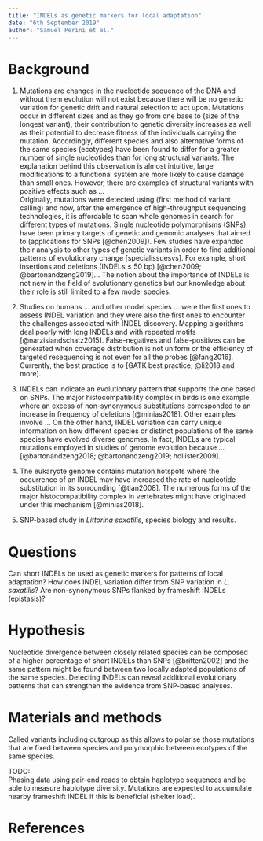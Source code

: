 ```yaml
---
title: "INDELs as genetic markers for local adaptation"
date: "6th September 2019"
author: "Samuel Perini et al."
---
```


# Background

1. Mutations are changes in the nucleotide sequence of the DNA and without them evolution will not exist because there will  be no genetic variation for genetic drift and natural selection to act upon. Mutations occur in different sizes and as they go from one base to (size of the longest variant), their contribution to genetic diversity increases as well as their potential to decrease fitness of the individuals carrying the mutation. Accordingly, different species and also alternative forms of the same species (ecotypes) have been found to differ for a greater number of single nucleotides than for long structural variants. The explanation behind this observation is almost intuitive, large modifications to a functional system are more likely to cause damage than small ones. However, there are examples of structural variants with positive effects such as ...   
Originally, mutations were detected using (first method of variant calling) and now, after the emergence of high-throughput sequencing technologies, it is affordable to scan whole genomes in search for different types of mutations. Single nucleotide polymorphisms (SNPs) have been primary targets of genetic and genomic analyses that aimed to (applications for SNPs [@chen2009]). Few studies have expanded their analysis to other types of genetic variants in order to find additional patterns of evolutionary change [specialissuesvs]. For example, short insertions and deletions (INDELs $\leq$ 50 bp) [@chen2009; @bartonandzeng2019]... The notion about the importance of INDELs is not new in the field of evolutionary genetics but our knowledge about their role is still limited to a few model species.

1. Studies on humans ... and other model species ... were the first ones to assess INDEL variation and they were also the first ones to encounter the challenges associated with INDEL discovery. Mapping algorithms deal poorly with long INDELs and with repeated motifs [@narzisiandschatz2015]. False-negatives and false-positives can be generated when coverage distribution is not uniform or the efficiency of targeted resequencing is not even for all the probes [@fang2016]. Currently, the best practice is to [GATK best practice; @li2018 and more].

1. INDELs can indicate an evolutionary pattern that supports the one based on SNPs. The major histocompatibility complex in birds is one example where an excess of non-synonymous substitutions corresponded to an increase in frequency of deletions [@minias2018]. Other examples involve ... On the other hand, INDEL variation can carry unique information on how different species or distinct populations of the same species have evolved diverse genomes. In fact, INDELs are typical mutations employed in studies of genome evolution because ... [@bartonandzeng2018; @bartonandzeng2019; hollister2009].

1. The eukaryote genome contains mutation hotspots where the occurrence of an INDEL may have increased the rate of nucleotide substitution in its sorrounding [@tian2008]. The numerous forms of the major histocompatibility complex in vertebrates might have originated under this mechanism [@minias2018].

1. SNP-based study in _Littorina saxatilis_, species biology and results.

# Questions  
Can short INDELs be used as genetic markers for patterns of local adaptation? How does INDEL variation differ from SNP variation in _L. saxatilis_? Are non-synonymous SNPs flanked by frameshift INDELs (epistasis)?

# Hypothesis  
Nucleotide divergence between closely related species can be composed of a higher percentage of short INDELs than SNPs [@britten2002] and the same pattern might be found between two locally adapted populations of the same species. Detecting INDELs can reveal additional evolutionary patterns that can strengthen the evidence from SNP-based analyses.

# Materials and methods  
Called variants including outgroup as this allows to polarise those mutations that are fixed between species and polymorphic between ecotypes of the same species.

TODO:  
Phasing data using pair-end reads to obtain haplotype sequences and be able to measure haplotype diversity. Mutations are expected to accumulate nearby frameshift INDEL if this is beneficial (shelter load).

# References  
